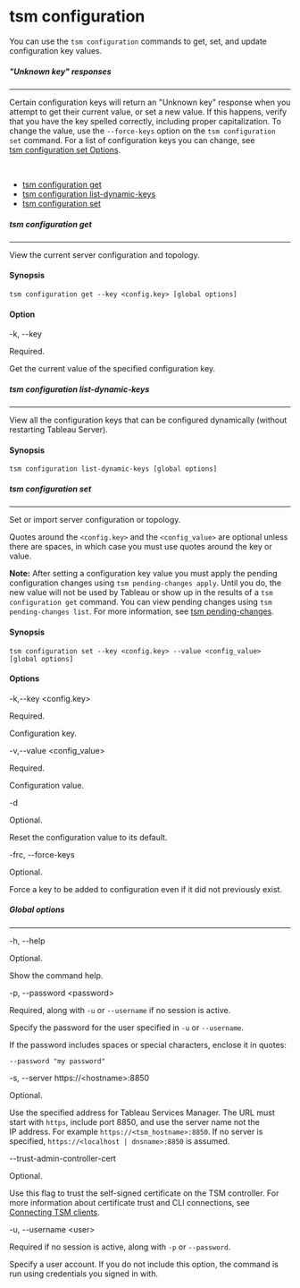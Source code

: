 

tsm configuration
=================
You can use the `tsm configuration` commands to get, set, and update
configuration key values.

##### \"Unknown key\" responses
------------------------------------------------------------------


Certain configuration keys will return an \"Unknown key\" response when
you attempt to get their current value, or set a new value. If this
happens, verify that you have the key spelled correctly, including
proper capitalization. To change the value, use the `--force-keys`
option on the `tsm configuration set` command. For a list of
configuration keys you can change, see [tsm configuration set
Options](https://help.tableau.com/current/server/en-us/cli_configuration-set_tsm.htm).

 



-   [tsm configuration
    get](https://help.tableau.com/current/server/en-us/cli_configuration_tsm.htm#TSMGet)
-   [tsm configuration
    list-dynamic-keys](https://help.tableau.com/current/server/en-us/cli_configuration_tsm.htm#TSMListDynamicKeys)
-   [tsm configuration
    set](https://help.tableau.com/current/server/en-us/cli_configuration_tsm.htm#TSMSet)


##### tsm configuration get
---------------------------------------------------------------------------------------------------------------------


View the current server configuration and topology.



#### Synopsis


`tsm configuration get --key <config.key> [global options]`



#### Option


-k, \--key

Required.

Get the current value of the specified configuration key.


##### tsm configuration list-dynamic-keys
---------------------------------------------------------------------------------


View all the configuration keys that can be configured dynamically
(without restarting Tableau Server).



#### Synopsis


`tsm configuration list-dynamic-keys [global options]`


##### tsm configuration set
---------------------------------------------------------------------------------------------------------------------


Set or import server configuration or topology.

Quotes around the `<config.key>` and the `<config_value>` are optional
unless there are spaces, in which case you must use quotes around the
key or value.

**Note:** After setting a configuration key value you must apply the
pending configuration changes using `tsm pending-changes apply`. Until
you do, the new value will not be used by Tableau or show up in the
results of a `tsm configuration get` command. You can view pending
changes using `tsm pending-changes list`. For more information, see [tsm
pending-changes](https://help.tableau.com/current/server/en-us/cli_pending-changes.htm).



#### Synopsis


`tsm configuration set --key <config.key> --value <config_value> [global options]`



#### Options


-k,\--key \<config.key\>

Required.

Configuration key.

-v,\--value \<config\_value\>

Required.

Configuration value.

-d

Optional.

Reset the configuration value to its default.

-frc, \--force-keys

Optional.

Force a key to be added to configuration even if it did not previously
exist.




##### Global options
---------------------------------------------------------------------------------------------------


-h, \--help

Optional.

Show the command help.

-p, \--password \<password\>

Required, along with `-u` or `--username` if no session is active.

Specify the password for the user specified in `-u` or `--username`.

If the password includes spaces or special characters, enclose it in
quotes:

`--password "my password"`

-s, \--server https://\<hostname\>:8850

Optional.

Use the specified address for Tableau Services Manager. The URL must
start with `https`, include port 8850, and use the server name not the
IP address. For example `https://<tsm_hostname>:8850`. If no server is
specified, `https://<localhost | dnsname>:8850` is assumed.

\--trust-admin-controller-cert

Optional.

Use this flag to trust the self-signed certificate on the
TSM controller. For more information about certificate trust and
CLI connections, see [Connecting
TSM clients](https://help.tableau.com/current/server/en-us/tsm_overview.htm#Connecti).

-u, \--username \<user\>

Required if no session is active, along with `-p` or `--password`.

Specify a user account. If you do not include this option, the command
is run using credentials you signed in with.
